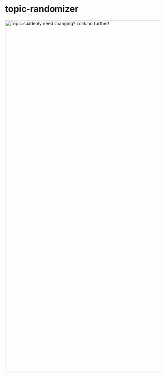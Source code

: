 # topic-randomizer



<img width="1138" alt="Topic suddenly need changing? Look no further!" src="https://user-images.githubusercontent.com/4587451/220509849-3e54b0f0-2d0d-4a68-909c-5d61743e2450.png">
